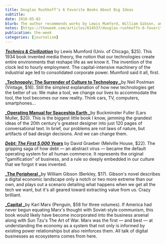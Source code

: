 ```yaml
---
title: Douglas Rushkoff’s 6 Favorite Books About Big Ideas
subtitle: 
date: 2016-05-02
blurb: The author recommends works by Lewis Mumford, William Gibson, and more
notes: [https://theweek.com/articles/614537/douglas-rushkoffs-6-favorite-books-about-big-ideas](https://theweek.com/articles/614537/douglas-rushkoffs-6-favorite-books-about-big-ideas "https://theweek.com/articles/614537/douglas-rushkoffs-6-favorite-books-about-big-ideas")
publication: the-week
categories: [journalism]
---
```


[**_Technics & Civilization_**](https://target.georiot.com/Proxy.ashx?tsid=156573&GR_URL=http%3A%2F%2Famazon.com%2FTechnics-Civilization-Lewis-Mumford%2Fdp%2F0226550273%3Ftag%3Dhawk-future-20%26ascsubtag%3Dtheweekus-us-9484790829128930000-20) by Lewis Mumford (Univ. of Chicago, $25). This 1934 book invented media theory, the notion that our technologies create entire environments that reshape life as we know it. The invention of the clock led to hourly employment. The capital-intensive machinery of the industrial age led to consolidated corporate power. Mumford said it all, first.

[**_Technopoly: The Surrender of Culture to Technology _**](https://target.georiot.com/Proxy.ashx?tsid=156573&GR_URL=http%3A%2F%2Famazon.com%2FTechnopoly-The-Surrender-Culture-Technology%2Fdp%2F0679745408%3Ftag%3Dhawk-future-20%26ascsubtag%3Dtheweekus-us-8058351766137175000-20)by Neil Postman (Vintage, $16). Still the simplest explanation of how new technologies get the better of us: We make a tool, we change our lives to accommodate the tool, the tool becomes our new reality. Think cars, TV, computers, smartphones...

[**_Operating Manual for Spaceship Earth _**](https://target.georiot.com/Proxy.ashx?tsid=156573&GR_URL=http%3A%2F%2Famazon.co.uk%2FOperating-Manual-Spaceship-R-Buckminster-Fuller%2Fdp%2F3037781262%3Ftag%3Dhawk-future-21%26ascsubtag%3Dtheweekus-us-1455895743569693000-21)by Buckminster Fuller (Lars Muller, $20). This is the biggest little book I know, jamming the grandest ideas of the 20th century's greatest designer into just 120 pages of conversational text. In brief, our problems are not laws of nature, but artifacts of bad design decisions. And we can change them.

[**_Debt: The First 5,000 Years_**](https://target.georiot.com/Proxy.ashx?tsid=156573&GR_URL=http%3A%2F%2Famazon.com%2FDebt-The-First-000-Years%2Fdp%2F1612191290%3Ftag%3Dhawk-future-20%26ascsubtag%3Dtheweekus-us-1122936645686904300-20) by David Graeber (Melville House, $22). The gripping saga of how debt — an abstract virus — became the default operating system for all human commerce. It represents the original "gamification" of business, and a rule so deeply embedded in our culture that we forgot it was invented.

[**_The Peripheral _**](https://target.georiot.com/Proxy.ashx?tsid=156573&GR_URL=http%3A%2F%2Famazon.com%2FThe-Peripheral-William-Gibson%2Fdp%2F0399158448%3Ftag%3Dhawk-future-20%26ascsubtag%3Dtheweekus-us-4691994484904442000-20)by William Gibson (Berkley, $17). Gibson's novel describes a digital economic landscape only a notch or two more extreme than our own, and plays out a scenario detailing what happens when we get all the tech we want, but it's all geared toward extracting value from us. Crazy brilliant.

[**_Capital _**](https://target.georiot.com/Proxy.ashx?tsid=156573&GR_URL=http%3A%2F%2Famazon.com%2FCapital-Karl-Marx%2Fdp%2F157002071X%3Ftag%3Dhawk-future-20%26ascsubtag%3Dtheweekus-us-1275087326014917000-20)by Karl Marx (Penguin, $58 for three volumes). If America had never begun equating Marx's thought with Soviet-style communism, this book would likely have become incorporated into the business arsenal along with Sun Tzu's The Art of War. Marx was the first — and best — at understanding the economy as a system that not only is informed by existing power relationships but also reinforces them. All talk of digital businesses as ecosystems comes from here.
